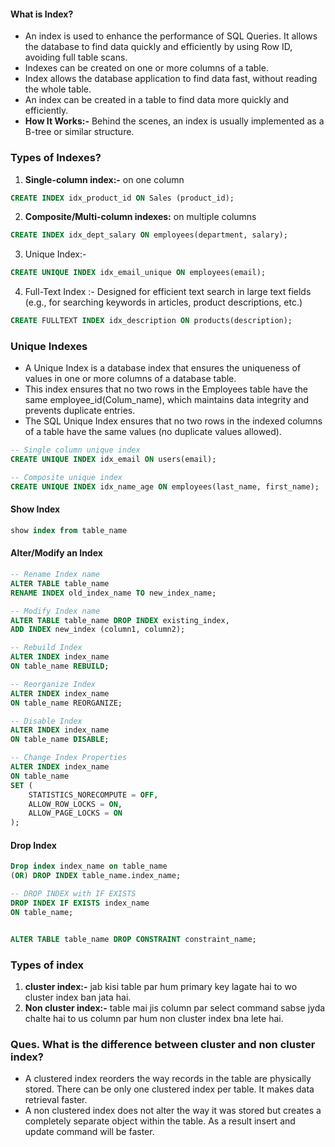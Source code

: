 #### What is Index?
* An index is used to enhance the performance of SQL Queries. It allows the database to find data quickly and efficiently by using Row ID, avoiding full table scans.
* Indexes can be created on one or more columns of a table.
* Index allows the database application to find data fast, without reading the whole table.
* An index can be created in a table to find data more quickly and efficiently.
* **How It Works:-** Behind the scenes, an index is usually implemented as a B-tree or similar structure.

### Types of Indexes?
1. **Single-column index:-** on one column
```sql
CREATE INDEX idx_product_id ON Sales (product_id);
```
2. **Composite/Multi-column indexes:** on multiple columns
```sql
CREATE INDEX idx_dept_salary ON employees(department, salary);
```
3. Unique Index:- 
```sql
CREATE UNIQUE INDEX idx_email_unique ON employees(email);
```
4. Full-Text Index :- Designed for efficient text search in large text fields (e.g., for searching keywords in articles, product descriptions, etc.)
```sql
CREATE FULLTEXT INDEX idx_description ON products(description);
```


### Unique Indexes
* A Unique Index is a database index that ensures the uniqueness of values in one or more columns of a database table.
* This index ensures that no two rows in the Employees table have the same employee_id(Colum_name), which maintains data integrity and prevents duplicate entries.
* The SQL Unique Index ensures that no two rows in the indexed columns of a table have the same values (no duplicate values allowed).
```sql
-- Single column unique index
CREATE UNIQUE INDEX idx_email ON users(email);

-- Composite unique index
CREATE UNIQUE INDEX idx_name_age ON employees(last_name, first_name);
```

#### Show Index
```sql
show index from table_name
```

#### Alter/Modify an Index
```sql
-- Rename Index name
ALTER TABLE table_name 
RENAME INDEX old_index_name TO new_index_name;

-- Modify Index name
ALTER TABLE table_name DROP INDEX existing_index,
ADD INDEX new_index (column1, column2);

-- Rebuild Index
ALTER INDEX index_name 
ON table_name REBUILD;

-- Reorganize Index
ALTER INDEX index_name 
ON table_name REORGANIZE;

-- Disable Index
ALTER INDEX index_name 
ON table_name DISABLE;

-- Change Index Properties
ALTER INDEX index_name 
ON table_name 
SET (
    STATISTICS_NORECOMPUTE = OFF,
    ALLOW_ROW_LOCKS = ON,
    ALLOW_PAGE_LOCKS = ON
);
```

#### Drop Index
```sql
Drop index index_name on table_name
(OR) DROP INDEX table_name.index_name;

-- DROP INDEX with IF EXISTS
DROP INDEX IF EXISTS index_name
ON table_name;


ALTER TABLE table_name DROP CONSTRAINT constraint_name;
```

### Types of index
1. **cluster index:-** jab kisi table par hum primary key lagate hai to wo cluster index ban jata hai.
2. **Non cluster index:-** table mai jis column par select command sabse jyda chalte hai to us column par hum non cluster index bna lete hai.


### **Ques. What is the difference between cluster and non cluster index?**
* A clustered index reorders the way records in the table are physically stored. There can be only one clustered index per table. It makes data retrieval faster.
* A non clustered index does not alter the way it was stored but creates a completely separate object within the table. As a result insert and update command will be faster.
